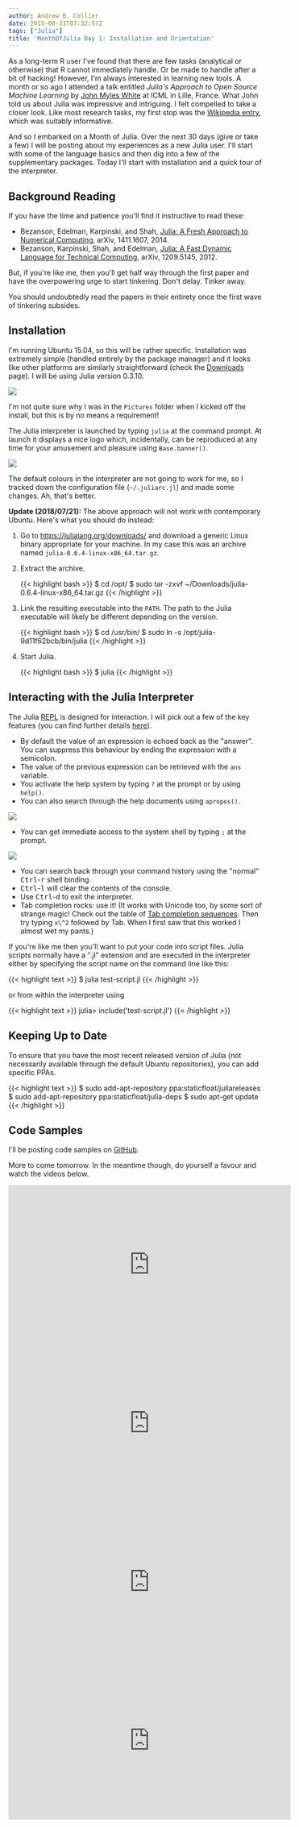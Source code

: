 ```yaml
---
author: Andrew B. Collier
date: 2015-08-31T07:32:57Z
tags: ["Julia"]
title: 'MonthOfJulia Day 1: Installation and Orientation'
---
```


<!--more-->

As a long-term R user I've found that there are few tasks (analytical or otherwise) that R cannot immediately handle. Or be made to handle after a bit of hacking! However, I'm always interested in learning new tools. A month or so ago I attended a talk entitled _Julia's Approach to Open Source Machine Learning_ by [John Myles White](https://twitter.com/johnmyleswhite) at ICML in Lille, France. What John told us about Julia was impressive and intriguing. I felt compelled to take a closer look. Like most research tasks, my first stop was the [Wikipedia entry](https://en.wikipedia.org/wiki/Julia_(programming_language)), which was suitably informative.

And so I embarked on a Month of Julia. Over the next 30 days (give or take a few) I will be posting about my experiences as a new Julia user. I'll start with some of the language basics and then dig into a few of the supplementary packages. Today I'll start with installation and a quick tour of the interpreter.

## Background Reading

If you have the time and patience you'll find it instructive to read these:

* Bezanson, Edelman, Karpinski, and Shah, [Julia: A Fresh Approach to Numerical Computing](http://arxiv.org/abs/1411.1607), arXiv, 1411.1607, 2014. 
* Bezanson, Karpinski, Shah, and Edelman, [Julia: A Fast Dynamic Language for Technical Computing](http://arxiv.org/abs/1209.5145), arXiv, 1209.5145, 2012.

But, if you're like me, then you'll get half way through the first paper and have the overpowering urge to start tinkering. Don't delay. Tinker away.

You should undoubtedly read the papers in their entirety once the first wave of tinkering subsides.

## Installation

I'm running Ubuntu 15.04, so this will be rather specific. Installation was extremely simple (handled entirely by the package manager) and it looks like other platforms are similarly straightforward (check the [Downloads](http://julialang.org/downloads/) page). I will be using Julia version 0.3.10.

<img src="/img/2015/08/julia-install.png" >

I'm not quite sure why I was in the `Pictures` folder when I kicked off the install, but this is by no means a requirement!

The Julia interpreter is launched by typing `julia` at the command prompt. At launch it displays a nice logo which, incidentally, can be reproduced at any time for your amusement and pleasure using `Base.banner()`.

<img src="/img/2015/08/julia-default-terminal.png" >

The default colours in the interpreter are not going to work for me, so I tracked down the configuration file (`~/.juliarc.jl`) and made some changes. Ah, that's better.

**Update (2018/07/21):** The above approach will not work with contemporary Ubuntu. Here's what you should do instead:

1. Go to <https://julialang.org/downloads/> and download a generic Linux binary appropriate for your machine. In my case this was an archive named `julia-0.6.4-linux-x86_64.tar.gz`.
2. Extract the archive.

    {{< highlight bash >}}
$ cd /opt/
$ sudo tar -zxvf ~/Downloads/julia-0.6.4-linux-x86_64.tar.gz
{{< /highlight >}}

3. Link the resulting executable into the `PATH`. The path to the Julia executable will likely be different depending on the version.

    {{< highlight bash >}}
$ cd /usr/bin/
$ sudo ln -s /opt/julia-9d11f62bcb/bin/julia
{{< /highlight >}}

4. Start Julia.

    {{< highlight bash >}}
$ julia
{{< /highlight >}}

## Interacting with the Julia Interpreter

The Julia [REPL](https://en.wikipedia.org/wiki/Read%E2%80%93eval%E2%80%93print_loop) is designed for interaction. I will pick out a few of the key features (you can find further details [here](http://docs.julialang.org/en/stable/manual/interacting-with-julia/)).

* By default the value of an expression is echoed back as the "answer". You can suppress this behaviour by ending the expression with a semicolon. 
* The value of the previous expression can be retrieved with the `ans` variable. 
* You activate the help system by typing `?` at the prompt or by using `help()`. 
* You can also search through the help documents using `apropos()`.

<img src="/img/2015/08/julia-help-system.png" >

* You can get immediate access to the system shell by typing `;` at the prompt.

![](/img/2015/08/julia-command-shell.jpg)

* You can search back through your command history using the "normal" <kbd>Ctrl</kbd>-<kbd>r</kbd> shell binding. 
* <kbd>Ctrl</kbd>-<kbd>l</kbd> will clear the contents of the console. 
* Use <kbd>Ctrl</kbd>-<kbd>d</kbd> to exit the interpreter. 
* Tab completion rocks: use it! (It works with Unicode too, by some sort of strange magic! Check out the table of [Tab completion sequences](http://docs.julialang.org/en/stable/manual/unicode-input/). Then try typing `x\^2` followed by Tab. When I first saw that this worked I almost wet my pants.)

If you're like me then you'll want to put your code into script files. Julia scripts normally have a ".jl" extension and are executed in the interpreter either by specifying the script name on the command line like this:

{{< highlight text >}}
$ julia test-script.jl
{{< /highlight >}}

or from within the interpreter using

{{< highlight text >}}
julia> include('test-script.jl')
{{< /highlight >}}

## Keeping Up to Date

To ensure that you have the most recent released version of Julia (not necessarily available through the default Ubuntu repositories), you can add specific PPAs.

{{< highlight text >}}
$ sudo add-apt-repository ppa:staticfloat/juliareleases
$ sudo add-apt-repository ppa:staticfloat/julia-deps
$ sudo apt-get update
{{< /highlight >}}

## Code Samples

I'll be posting code samples on [GitHub](https://github.com/DataWookie/MonthOfJulia).

More to come tomorrow. In the meantime though, do yourself a favour and watch the videos below.

<iframe width="560" height="315" src="https://www.youtube.com/embed/gQ1y5NUD_RI" frameborder="0" allowfullscreen></iframe>

<iframe width="560" height="315" src="https://www.youtube.com/embed/xUP3cSKb8sI" frameborder="0" allowfullscreen></iframe>

<iframe width="560" height="315" src="https://www.youtube.com/embed/vWkgEddb4-A" frameborder="0" allowfullscreen></iframe>

<iframe width="560" height="315" src="https://www.youtube.com/embed/I3JH5Bg46yU" frameborder="0" allowfullscreen></iframe>
